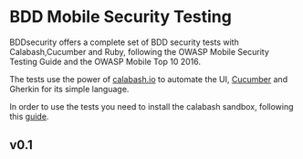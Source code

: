 # BDD Mobile Security Testing
BDDsecurity offers a complete set of BDD security tests with Calabash,Cucumber and Ruby, following the OWASP Mobile Security Testing Guide and the OWASP Mobile Top 10 2016.

The tests use the power of [calabash.io](https://calabash.io) to automate the UI, [Cucumber](https://cucumber.io/) and Gherkin for its simple language.

In order to use the tests you need to install the calabash sandbox, following this [guide](https://github.com/calabash/install).

## v0.1



